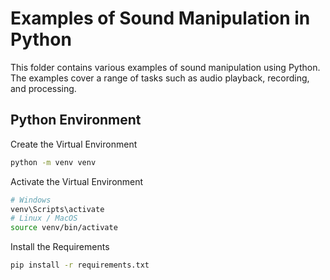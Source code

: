 # Examples of Sound Manipulation in Python

This folder contains various examples of sound manipulation using Python. The examples cover a range of tasks such as audio playback, recording, and processing.

## Python Environment

Create the Virtual Environment
```bash
python -m venv venv
```
Activate the Virtual Environment
```bash
# Windows
venv\Scripts\activate
# Linux / MacOS
source venv/bin/activate
```

Install the Requirements
```bash
pip install -r requirements.txt
```
